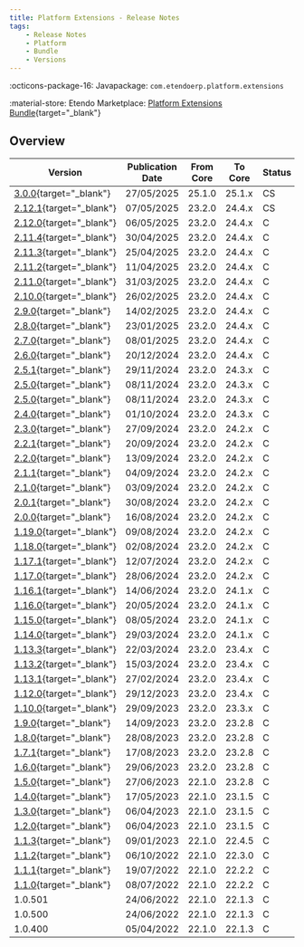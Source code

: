```yaml
---
title: Platform Extensions - Release Notes
tags:
    - Release Notes
    - Platform
    - Bundle
    - Versions
---
```

:octicons-package-16: Javapackage: `com.etendoerp.platform.extensions`

:material-store: Etendo Marketplace:  [Platform Extensions Bundle](https://marketplace.etendo.cloud/#/product-details?module=5AE4A287F2584210876230321FBEE614){target="_blank"}

## Overview

| Version | Publication Date | From Core | To Core | Status | GitHub |
| --- | --- | --- | --- | --- | :---: |
| [3.0.0](https://github.com/etendosoftware/com.etendoerp.platform.extensions/releases/tag/3.0.0){target="_blank"} | 27/05/2025 | 25.1.0 | 25.1.x | CS | :white_check_mark: |
| [2.12.1](https://github.com/etendosoftware/com.etendoerp.platform.extensions/releases/tag/2.12.1){target="_blank"} | 07/05/2025 | 23.2.0 | 24.4.x | CS | :white_check_mark: |
| [2.12.0](https://github.com/etendosoftware/com.etendoerp.platform.extensions/releases/tag/2.12.0){target="_blank"} | 06/05/2025 | 23.2.0 | 24.4.x | C  | :white_check_mark: |
| [2.11.4](https://github.com/etendosoftware/com.etendoerp.platform.extensions/releases/tag/2.11.4){target="_blank"} | 30/04/2025 | 23.2.0 | 24.4.x | C  | :white_check_mark: |
| [2.11.3](https://github.com/etendosoftware/com.etendoerp.platform.extensions/releases/tag/2.11.3){target="_blank"} | 25/04/2025 | 23.2.0 | 24.4.x | C  | :white_check_mark: |
| [2.11.2](https://github.com/etendosoftware/com.etendoerp.platform.extensions/releases/tag/2.11.2){target="_blank"} | 11/04/2025 | 23.2.0 | 24.4.x | C  | :white_check_mark: |
| [2.11.0](https://github.com/etendosoftware/com.etendoerp.platform.extensions/releases/tag/2.11.0){target="_blank"} | 31/03/2025 | 23.2.0 | 24.4.x | C  | :white_check_mark: |
| [2.10.0](https://github.com/etendosoftware/com.etendoerp.platform.extensions/releases/tag/2.10.0){target="_blank"} | 26/02/2025 | 23.2.0 | 24.4.x | C  | :white_check_mark: |
| [2.9.0](https://github.com/etendosoftware/com.etendoerp.platform.extensions/releases/tag/2.9.0){target="_blank"}   | 14/02/2025 | 23.2.0 | 24.4.x | C  | :white_check_mark: |
| [2.8.0](https://github.com/etendosoftware/com.etendoerp.platform.extensions/releases/tag/2.8.0){target="_blank"}   | 23/01/2025 | 23.2.0 | 24.4.x | C  | :white_check_mark: |
| [2.7.0](https://github.com/etendosoftware/com.etendoerp.platform.extensions/releases/tag/2.7.0){target="_blank"}   | 08/01/2025 | 23.2.0 | 24.4.x | C  | :white_check_mark: |
| [2.6.0](https://github.com/etendosoftware/com.etendoerp.platform.extensions/releases/tag/2.6.0){target="_blank"}   | 20/12/2024 | 23.2.0 | 24.4.x | C  | :white_check_mark: |
| [2.5.1](https://github.com/etendosoftware/com.etendoerp.platform.extensions/releases/tag/2.5.1){target="_blank"}   | 29/11/2024 | 23.2.0 | 24.3.x | C  | :white_check_mark: |
| [2.5.0](https://github.com/etendosoftware/com.etendoerp.platform.extensions/releases/tag/2.5.0){target="_blank"}   | 08/11/2024 | 23.2.0 | 24.3.x | C  | :white_check_mark: |
| [2.5.0](https://github.com/etendosoftware/com.etendoerp.platform.extensions/releases/tag/2.5.0){target="_blank"}   | 08/11/2024 | 23.2.0 | 24.3.x | C  | :white_check_mark: |
| [2.4.0](https://github.com/etendosoftware/com.etendoerp.platform.extensions/releases/tag/2.4.0){target="_blank"}   | 01/10/2024 | 23.2.0 | 24.3.x | C  | :white_check_mark: |
| [2.3.0](https://github.com/etendosoftware/com.etendoerp.platform.extensions/releases/tag/2.3.0){target="_blank"}   | 27/09/2024 | 23.2.0 | 24.2.x | C  | :white_check_mark: |
| [2.2.1](https://github.com/etendosoftware/com.etendoerp.platform.extensions/releases/tag/2.2.1){target="_blank"}   | 20/09/2024 | 23.2.0 | 24.2.x | C  | :white_check_mark: |
| [2.2.0](https://github.com/etendosoftware/com.etendoerp.platform.extensions/releases/tag/2.2.0){target="_blank"}   | 13/09/2024 | 23.2.0 | 24.2.x | C  | :white_check_mark: |
| [2.1.1](https://github.com/etendosoftware/com.etendoerp.platform.extensions/releases/tag/2.1.1){target="_blank"}   | 04/09/2024 | 23.2.0 | 24.2.x | C  | :white_check_mark: |
| [2.1.0](https://github.com/etendosoftware/com.etendoerp.platform.extensions/releases/tag/2.1.0){target="_blank"}   | 03/09/2024 | 23.2.0 | 24.2.x | C  | :white_check_mark: |
| [2.0.1](https://github.com/etendosoftware/com.etendoerp.platform.extensions/releases/tag/2.0.1){target="_blank"}   | 30/08/2024 | 23.2.0 | 24.2.x | C  | :white_check_mark: |
| [2.0.0](https://github.com/etendosoftware/com.etendoerp.platform.extensions/releases/tag/2.0.0){target="_blank"}   | 16/08/2024 | 23.2.0 | 24.2.x | C  | :white_check_mark: |
| [1.19.0](https://github.com/etendosoftware/com.etendoerp.platform.extensions/releases/tag/1.19.0){target="_blank"} | 09/08/2024 | 23.2.0 | 24.2.x | C  | :white_check_mark: |
| [1.18.0](https://github.com/etendosoftware/com.etendoerp.platform.extensions/releases/tag/1.18.0){target="_blank"} | 02/08/2024 | 23.2.0 | 24.2.x | C  | :white_check_mark: |
| [1.17.1](https://github.com/etendosoftware/com.etendoerp.platform.extensions/releases/tag/1.17.1){target="_blank"} | 12/07/2024 | 23.2.0 | 24.2.x | C  | :white_check_mark: |
| [1.17.0](https://github.com/etendosoftware/com.etendoerp.platform.extensions/releases/tag/1.17.0){target="_blank"} | 28/06/2024 | 23.2.0 | 24.2.x | C  | :white_check_mark: |
| [1.16.1](https://github.com/etendosoftware/com.etendoerp.platform.extensions/releases/tag/1.16.1){target="_blank"} | 14/06/2024 | 23.2.0 | 24.1.x | C  | :white_check_mark: |
| [1.16.0](https://github.com/etendosoftware/com.etendoerp.platform.extensions/releases/tag/1.16.0){target="_blank"} | 20/05/2024 | 23.2.0 | 24.1.x | C  | :white_check_mark: |
| [1.15.0](https://github.com/etendosoftware/com.etendoerp.platform.extensions/releases/tag/1.15.0){target="_blank"} | 08/05/2024 | 23.2.0 | 24.1.x | C  | :white_check_mark: |
| [1.14.0](https://github.com/etendosoftware/com.etendoerp.platform.extensions/releases/tag/1.14.0){target="_blank"} | 29/03/2024 | 23.2.0 | 24.1.x | C  | :white_check_mark: |
| [1.13.3](https://github.com/etendosoftware/com.etendoerp.platform.extensions/releases/tag/1.13.3){target="_blank"} | 22/03/2024 | 23.2.0 | 23.4.x | C  | :white_check_mark: |
| [1.13.2](https://github.com/etendosoftware/com.etendoerp.platform.extensions/releases/tag/1.13.2){target="_blank"} | 15/03/2024 | 23.2.0 | 23.4.x | C  | :white_check_mark: |
| [1.13.1](https://github.com/etendosoftware/com.etendoerp.platform.extensions/releases/tag/1.13.1){target="_blank"} | 27/02/2024 | 23.2.0 | 23.4.x | C  | :white_check_mark: |
| [1.12.0](https://github.com/etendosoftware/com.etendoerp.platform.extensions/releases/tag/1.12.0){target="_blank"} | 29/12/2023 | 23.2.0 | 23.4.x | C  | :white_check_mark: |
| [1.10.0](https://github.com/etendosoftware/com.etendoerp.platform.extensions/releases/tag/1.10.0){target="_blank"} | 29/09/2023 | 23.2.0 | 23.3.x | C  | :white_check_mark: |
| [1.9.0](https://github.com/etendosoftware/com.etendoerp.platform.extensions/releases/tag/1.9.0){target="_blank"}   | 14/09/2023 | 23.2.0 | 23.2.8 | C  | :white_check_mark: |
| [1.8.0](https://github.com/etendosoftware/com.etendoerp.platform.extensions/releases/tag/1.8.0){target="_blank"}   | 28/08/2023 | 23.2.0 | 23.2.8 | C  | :white_check_mark: |
| [1.7.1](https://github.com/etendosoftware/com.etendoerp.platform.extensions/releases/tag/1.7.1){target="_blank"}   | 17/08/2023 | 23.2.0 | 23.2.8 | C  | :white_check_mark: |
| [1.6.0](https://github.com/etendosoftware/com.etendoerp.platform.extensions/releases/tag/1.6.0){target="_blank"}   | 29/06/2023 | 23.2.0 | 23.2.8 | C  | :white_check_mark: |
| [1.5.0](https://github.com/etendosoftware/com.etendoerp.platform.extensions/releases/tag/1.5.0){target="_blank"}   | 27/06/2023 | 22.1.0 | 23.2.8 | C  | :white_check_mark: |
| [1.4.0](https://github.com/etendosoftware/com.etendoerp.platform.extensions/releases/tag/1.4.0){target="_blank"}   | 17/05/2023 | 22.1.0 | 23.1.5 | C  | :white_check_mark: |
| [1.3.0](https://github.com/etendosoftware/com.etendoerp.platform.extensions/releases/tag/1.3.0){target="_blank"}   | 06/04/2023 | 22.1.0 | 23.1.5 | C  | |
| [1.2.0](https://github.com/etendosoftware/com.etendoerp.platform.extensions/releases/tag/1.2.0){target="_blank"}   | 06/04/2023 | 22.1.0 | 23.1.5 | C  | |
| [1.1.3](https://github.com/etendosoftware/com.etendoerp.platform.extensions/releases/tag/1.1.3){target="_blank"} 	 | 09/01/2023 | 22.1.0 | 22.4.5 | C  | |
| [1.1.2](https://github.com/etendosoftware/com.etendoerp.platform.extensions/releases/tag/v1.1.2){target="_blank"}  | 06/10/2022 | 22.1.0 | 22.3.0 | C  | |
| [1.1.1](https://github.com/etendosoftware/com.etendoerp.platform.extensions/releases/tag/1.1.1){target="_blank"}   | 19/07/2022 | 22.1.0 | 22.2.2 | C  | |
| [1.1.0](https://github.com/etendosoftware/com.etendoerp.platform.extensions/releases/tag/v1.1.0){target="_blank"}  | 08/07/2022 | 22.1.0 | 22.2.2 | C  | |
| 1.0.501 | 24/06/2022 | 22.1.0 | 22.1.3 | C | |
| 1.0.500 | 24/06/2022 | 22.1.0 | 22.1.3 | C | |
| 1.0.400 | 05/04/2022 | 22.1.0 | 22.1.3 | C | |